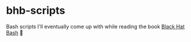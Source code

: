 # bhb-scripts

Bash scripts I'll eventually come up with while reading the book [Black Hat Bash](https://nostarch.com/black-hat-bash)  🐚
